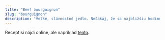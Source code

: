 ```yaml
---
title: "Beef bourguignon"
slug: "bourguignon"
description: "Veľké, slávnostné jedlo. Nečakaj, že sa najbližšiu hodinu budeš hýbať."
---
```


Recept si nájdi online, ale napríklad [tento](https://cooking.nytimes.com/recipes/1018528-beef-bourguignon).
